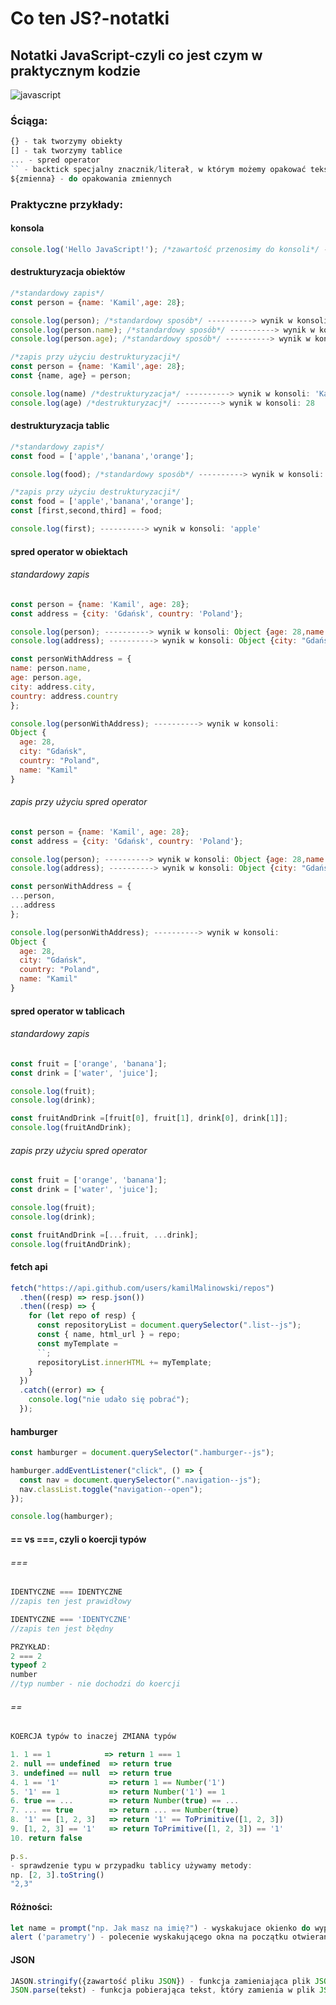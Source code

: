 # Co ten JS?-notatki

## Notatki JavaScript-czyli co jest czym w praktycznym kodzie

![javascript](https://github.com/kamilMalinowski/homepage/blob/master/images/background_homepage_JS.jpg?raw=true)

### Ściąga:
```javascript 
{} - tak tworzymy obiekty
[] - tak tworzymy tablice
... - spred operator
`` - backtick specjalny znacznik/literał, w którym możemy opakować tekst i zmienne
${zmienna} - do opakowania zmiennych

```
### Praktyczne przykłady:
#### konsola
```javascript 
console.log('Hello JavaScript!'); /*zawartość przenosimy do konsoli*/ ----------> wynik w konsoli:'Hello JavaScript!'
```

#### destrukturyzacja obiektów
```javascript 
/*standardowy zapis*/
const person = {name: 'Kamil',age: 28};

console.log(person); /*standardowy sposób*/ ----------> wynik w konsoli: Object {age: 28, name: "Kamil"}
console.log(person.name); /*standardowy sposób*/ ----------> wynik w konsoli: 'Kamil'
console.log(person.age); /*standardowy sposób*/ ----------> wynik w konsoli: 28

/*zapis przy użyciu destrukturyzacji*/
const person = {name: 'Kamil',age: 28};
const {name, age} = person;

console.log(name) /*destrukturyzacja*/ ----------> wynik w konsoli: 'Kamil'
console.log(age) /*destrukturyzacj*/ ----------> wynik w konsoli: 28
```

#### destrukturyzacja tablic
```javascript 
/*standardowy zapis*/
const food = ['apple','banana','orange'];

console.log(food); /*standardowy sposób*/ ----------> wynik w konsoli: ['apple','banana','orange']

/*zapis przy użyciu destrukturyzacji*/
const food = ['apple','banana','orange'];
const [first,second,third] = food;

console.log(first); ----------> wynik w konsoli: 'apple'
```
#### spred operator w obiektach
###### standardowy zapis
```javascript 
const person = {name: 'Kamil', age: 28};
const address = {city: 'Gdańsk', country: 'Poland'};

console.log(person); ----------> wynik w konsoli: Object {age: 28,name: "Kamil"}
console.log(address); ----------> wynik w konsoli: Object {city: "Gdańsk",country: "Poland"}

const personWithAddress = {
name: person.name,
age: person.age,
city: address.city,
country: address.country
};

console.log(personWithAddress); ----------> wynik w konsoli:
Object {
  age: 28,
  city: "Gdańsk",
  country: "Poland",
  name: "Kamil"
}
```
###### zapis przy użyciu spred operator
```javascript 
const person = {name: 'Kamil', age: 28};
const address = {city: 'Gdańsk', country: 'Poland'};

console.log(person); ----------> wynik w konsoli: Object {age: 28,name: "Kamil"}
console.log(address); ----------> wynik w konsoli: Object {city: "Gdańsk",country: "Poland"}

const personWithAddress = {
...person,
...address
};

console.log(personWithAddress); ----------> wynik w konsoli:
Object {
  age: 28,
  city: "Gdańsk",
  country: "Poland",
  name: "Kamil"
}
```

#### spred operator w tablicach
###### standardowy zapis
```javascript 
const fruit = ['orange', 'banana'];
const drink = ['water', 'juice'];

console.log(fruit);
console.log(drink);

const fruitAndDrink =[fruit[0], fruit[1], drink[0], drink[1]];
console.log(fruitAndDrink);
```
###### zapis przy użyciu spred operator
```javascript 
const fruit = ['orange', 'banana'];
const drink = ['water', 'juice'];

console.log(fruit);
console.log(drink);

const fruitAndDrink =[...fruit, ...drink];
console.log(fruitAndDrink);
```

#### fetch api
```javascript 
fetch("https://api.github.com/users/kamilMalinowski/repos")
  .then((resp) => resp.json())
  .then((resp) => {
    for (let repo of resp) {
      const repositoryList = document.querySelector(".list--js");
      const { name, html_url } = repo;
      const myTemplate = 
      ``;
      repositoryList.innerHTML += myTemplate;
    }
  })
  .catch((error) => {
    console.log("nie udało się pobrać");
  });
```

#### hamburger
```javascript
const hamburger = document.querySelector(".hamburger--js");

hamburger.addEventListener("click", () => {
  const nav = document.querySelector(".navigation--js");
  nav.classList.toggle("navigation--open");
});

console.log(hamburger);
```

#### == vs ===, czyli o koercji typów
###### ===
```javascript
IDENTYCZNE === IDENTYCZNE
//zapis ten jest prawidłowy

IDENTYCZNE === 'IDENTYCZNE'
//zapis ten jest błędny 

PRZYKŁAD:
2 === 2 
typeof 2
number
//typ number - nie dochodzi do koercji
```
###### ==
```javascript
KOERCJA typów to inaczej ZMIANA typów

1. 1 == 1            => return 1 === 1
2. null == undefined  => return true
3. undefined == null  => return true
4. 1 == '1'           => return 1 == Number('1')
5. '1' == 1           => return Number('1') == 1
6. true == ...        => return Number(true) == ...
7. ... == true        => return ... == Number(true)
8. '1' == [1, 2, 3]   => return '1' == ToPrimitive([1, 2, 3])
9. [1, 2, 3] == '1'   => return ToPrimitive([1, 2, 3]) == '1'
10. return false 

p.s.
- sprawdzenie typu w przypadku tablicy używamy metody:
np. [2, 3].toString()
"2,3"

```
#### Różności:
```javascript
let name = prompt("np. Jak masz na imię?") - wyskakujace okienko do wypełnienia
alert ('parametry') - polecenie wyskakującego okna na początku otwierania strony
```

#### JSON
```javascript
JASON.stringify({zawartość pliku JSON}) - funkcja zamieniająca plik JSON na zwykły tekst
JSON.parse(tekst) - funkcja pobierająca tekst, który zamienia w plik JSON
```


